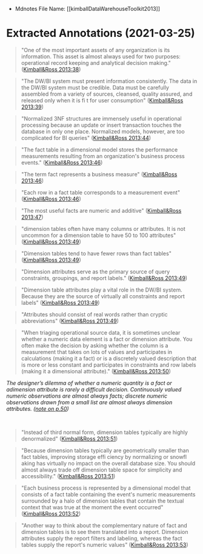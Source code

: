* Mdnotes File Name: [[kimballDataWarehouseToolkit2013]]

# Extracted Annotations (2021-03-25)

> "One of the most important assets of any organization is its information. This asset is almost always used for two purposes: operational record keeping and analytical decision making." ([Kimball&Ross 2013:38](zotero://open-pdf/library/items/6Z2USF66?page=38))

> "The DW/BI system must present information consistently. The data in the DW/BI system must be credible. Data must be carefully assembled from a variety of sources, cleansed, quality assured, and released only when it is fi t for user consumption" ([Kimball&Ross 2013:39](zotero://open-pdf/library/items/6Z2USF66?page=39))

> "Normalized 3NF structures are immensely useful in operational processing because an update or insert transaction touches the database in only one place. Normalized models, however, are too complicated for BI queries" ([Kimball&Ross 2013:44](zotero://open-pdf/library/items/6Z2USF66?page=44))

> "The fact table in a dimensional model stores the performance measurements resulting from an organization's business process events." ([Kimball&Ross 2013:46](zotero://open-pdf/library/items/6Z2USF66?page=46))

> "The term fact represents a business measure" ([Kimball&Ross 2013:46](zotero://open-pdf/library/items/6Z2USF66?page=46))

> "Each row in a fact table corresponds to a measurement event" ([Kimball&Ross 2013:46](zotero://open-pdf/library/items/6Z2USF66?page=46))

> "The most useful facts are numeric and additive" ([Kimball&Ross 2013:47](zotero://open-pdf/library/items/6Z2USF66?page=47))

> "dimension tables often have many columns or attributes. It is not uncommon for a dimension table to have 50 to 100 attributes" ([Kimball&Ross 2013:49](zotero://open-pdf/library/items/6Z2USF66?page=49))

> "Dimension tables tend to have fewer rows than fact tables" ([Kimball&Ross 2013:49](zotero://open-pdf/library/items/6Z2USF66?page=49))

> "Dimension attributes serve as the primary source of query constraints, groupings, and report labels." ([Kimball&Ross 2013:49](zotero://open-pdf/library/items/6Z2USF66?page=49))

> "Dimension table attributes play a vital role in the DW/BI system. Because they are the source of virtually all constraints and report labels" ([Kimball&Ross 2013:49](zotero://open-pdf/library/items/6Z2USF66?page=49))

> "Attributes should consist of real words rather than cryptic abbreviations" ([Kimball&Ross 2013:49](zotero://open-pdf/library/items/6Z2USF66?page=49))

> "When triaging operational source data, it is sometimes unclear whether a numeric data element is a fact or dimension attribute. You often make the decision by asking whether the column is a measurement that takes on lots of values and participates in calculations (making it a fact) or is a discretely valued description that is more or less constant and participates in constraints and row labels (making it a dimensional attribute)." ([Kimball&Ross 2013:50](zotero://open-pdf/library/items/6Z2USF66?page=50))

*The designer’s dilemma of whether a numeric quantity is a fact or adimension attribute is rarely a difficult decision. Continuously valued numeric observations are almost always facts; discrete numeric observations drawn from a small list are almost always dimension attributes. ([note on p.50](zotero://open-pdf/library/items/6Z2USF66?page=50))*

 

> "Instead of third normal form, dimension tables typically are highly denormalized" ([Kimball&Ross 2013:51](zotero://open-pdf/library/items/6Z2USF66?page=51))

> "Because dimension tables typically are geometrically smaller than fact tables, improving storage effi ciency by normalizing or snowfl aking has virtually no impact on the overall database size. You should almost always trade off dimension table space for simplicity and accessibility." ([Kimball&Ross 2013:51](zotero://open-pdf/library/items/6Z2USF66?page=51))

> "Each business process is represented by a dimensional model that consists of a fact table containing the event's numeric measurements surrounded by a halo of dimension tables that contain the textual context that was true at the moment the event occurred" ([Kimball&Ross 2013:52](zotero://open-pdf/library/items/6Z2USF66?page=52))

> "Another way to think about the complementary nature of fact and dimension tables is to see them translated into a report. Dimension attributes supply the report filters and labeling, whereas the fact tables supply the report's numeric values" ([Kimball&Ross 2013:53](zotero://open-pdf/library/items/6Z2USF66?page=53))

